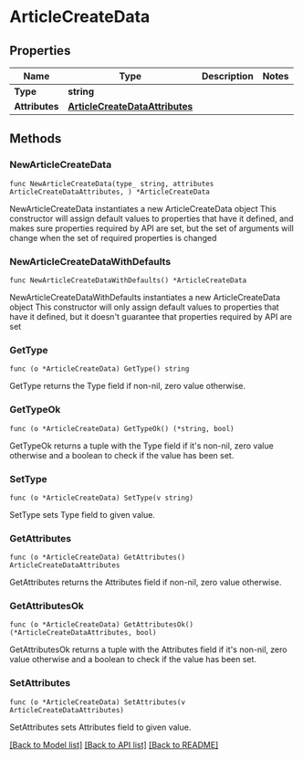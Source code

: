 # ArticleCreateData

## Properties

Name | Type | Description | Notes
------------ | ------------- | ------------- | -------------
**Type** | **string** |  | 
**Attributes** | [**ArticleCreateDataAttributes**](ArticleCreateDataAttributes.md) |  | 

## Methods

### NewArticleCreateData

`func NewArticleCreateData(type_ string, attributes ArticleCreateDataAttributes, ) *ArticleCreateData`

NewArticleCreateData instantiates a new ArticleCreateData object
This constructor will assign default values to properties that have it defined,
and makes sure properties required by API are set, but the set of arguments
will change when the set of required properties is changed

### NewArticleCreateDataWithDefaults

`func NewArticleCreateDataWithDefaults() *ArticleCreateData`

NewArticleCreateDataWithDefaults instantiates a new ArticleCreateData object
This constructor will only assign default values to properties that have it defined,
but it doesn't guarantee that properties required by API are set

### GetType

`func (o *ArticleCreateData) GetType() string`

GetType returns the Type field if non-nil, zero value otherwise.

### GetTypeOk

`func (o *ArticleCreateData) GetTypeOk() (*string, bool)`

GetTypeOk returns a tuple with the Type field if it's non-nil, zero value otherwise
and a boolean to check if the value has been set.

### SetType

`func (o *ArticleCreateData) SetType(v string)`

SetType sets Type field to given value.


### GetAttributes

`func (o *ArticleCreateData) GetAttributes() ArticleCreateDataAttributes`

GetAttributes returns the Attributes field if non-nil, zero value otherwise.

### GetAttributesOk

`func (o *ArticleCreateData) GetAttributesOk() (*ArticleCreateDataAttributes, bool)`

GetAttributesOk returns a tuple with the Attributes field if it's non-nil, zero value otherwise
and a boolean to check if the value has been set.

### SetAttributes

`func (o *ArticleCreateData) SetAttributes(v ArticleCreateDataAttributes)`

SetAttributes sets Attributes field to given value.



[[Back to Model list]](../README.md#documentation-for-models) [[Back to API list]](../README.md#documentation-for-api-endpoints) [[Back to README]](../README.md)


